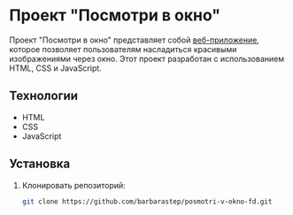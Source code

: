 # Проект "Посмотри в окно"

Проект "Посмотри в окно" представляет собой [веб-приложение](https://github.com/barbarastep/posmotri-v-okno-fd.git), которое позволяет пользователям насладиться красивыми изображениями через окно. Этот проект разработан с использованием HTML, CSS и JavaScript.

## Технологии
- HTML
- CSS
- JavaScript

## Установка

1. Клонировать репозиторий:
   ```bash
   git clone https://github.com/barbarastep/posmotri-v-okno-fd.git
